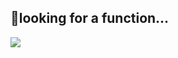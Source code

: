 ## 🤔looking for a function...

<img align="center" src="https://github-readme-stats.vercel.app/api?username=goldze&&show_icons=true&count_private=true&hide=contribs&include_all_commits=true&theme=dracula&bg_color=30,67CF7C,39C9A0" />

